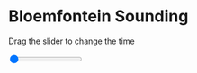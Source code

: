 <h1>Bloemfontein Sounding</h1>
<p>Drag the slider to change the time</p>

<div class="slidecontainer">
<input oninput='setImage(this)' class="slider" type="range" min="0" max="6" value="0" step="1" />
<img id='img'/>
</div>

<script>
var img = document.getElementById('img');
var img_array = ['/assets/images/skwt/skd_blm_wrfout_d01_2020-04-22_12:00:00.png',
'/assets/images/skwt/skd_blm_wrfout_d01_2020-04-22_18:00:00.png',
'/assets/images/skwt/skd_blm_wrfout_d01_2020-04-23_00:00:00.png',
'/assets/images/skwt/skd_blm_wrfout_d01_2020-04-23_06:00:00.png',
'/assets/images/skwt/skd_blm_wrfout_d01_2020-04-23_12:00:00.png',
'/assets/images/skwt/skd_blm_wrfout_d01_2020-04-23_18:00:00.png',];
function setImage(obj)
{
        var value = obj.value;
        img.src = img_array[value];

}
</script>

